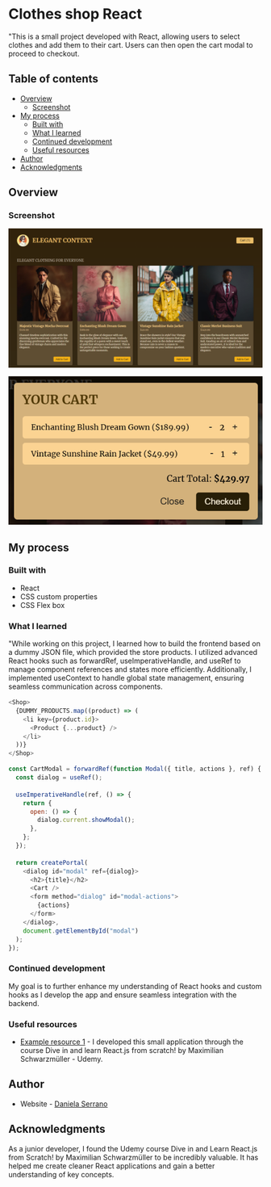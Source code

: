 # Clothes shop React

"This is a small project developed with React, allowing users to select clothes and add them to their cart. Users can then open the cart modal to proceed to checkout.

## Table of contents

- [Overview](#overview)
  - [Screenshot](#screenshot)
- [My process](#my-process)
  - [Built with](#built-with)
  - [What I learned](#what-i-learned)
  - [Continued development](#continued-development)
  - [Useful resources](#useful-resources)
- [Author](#author)
- [Acknowledgments](#acknowledgments)

## Overview

### Screenshot

![](./src/assets/app_screenshot.png)

![](./src/assets/cart_screenshot.png)

## My process

### Built with

- React
- CSS custom properties
- CSS Flex box

### What I learned

"While working on this project, I learned how to build the frontend based on a dummy JSON file, which provided the store products. I utilized advanced React hooks such as forwardRef, useImperativeHandle, and useRef to manage component references and states more efficiently. Additionally, I implemented useContext to handle global state management, ensuring seamless communication across components.

```js
<Shop>
  {DUMMY_PRODUCTS.map((product) => (
    <li key={product.id}>
      <Product {...product} />
    </li>
  ))}
</Shop>
```

```js
const CartModal = forwardRef(function Modal({ title, actions }, ref) {
  const dialog = useRef();

  useImperativeHandle(ref, () => {
    return {
      open: () => {
        dialog.current.showModal();
      },
    };
  });

  return createPortal(
    <dialog id="modal" ref={dialog}>
      <h2>{title}</h2>
      <Cart />
      <form method="dialog" id="modal-actions">
        {actions}
      </form>
    </dialog>,
    document.getElementById("modal")
  );
});
```

### Continued development

My goal is to further enhance my understanding of React hooks and custom hooks as I develop the app and ensure seamless integration with the backend.

### Useful resources

- [Example resource 1](https://www.udemy.com) - I developed this small application through the course Dive in and learn React.js from scratch! by Maximilian Schwarzmüller - Udemy.

## Author

- Website - [Daniela Serrano](https://github.com/danielaser)

## Acknowledgments

As a junior developer, I found the Udemy course Dive in and Learn React.js from Scratch! by Maximilian Schwarzmüller to be incredibly valuable. It has helped me create cleaner React applications and gain a better understanding of key concepts.

